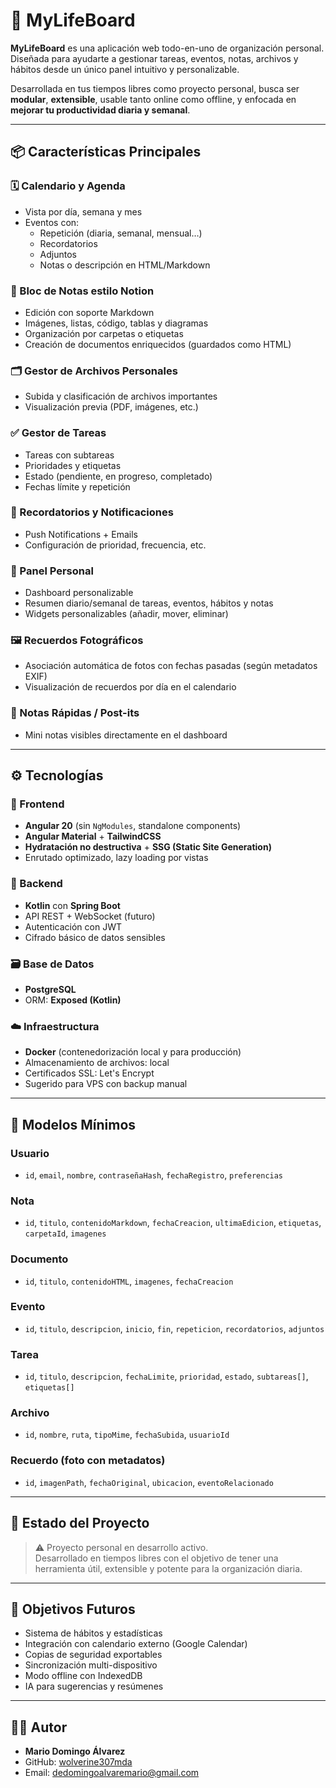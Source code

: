 # 🧠 MyLifeBoard

**MyLifeBoard** es una aplicación web todo-en-uno de organización personal. Diseñada para ayudarte a gestionar tareas, eventos, notas, archivos y hábitos desde un único panel intuitivo y personalizable.

Desarrollada en tus tiempos libres como proyecto personal, busca ser **modular**, **extensible**, usable tanto online como offline, y enfocada en **mejorar tu productividad diaria y semanal**.

---

## 📦 Características Principales

### 🗓️ Calendario y Agenda
- Vista por día, semana y mes
- Eventos con:
  - Repetición (diaria, semanal, mensual…)
  - Recordatorios
  - Adjuntos
  - Notas o descripción en HTML/Markdown

### 📝 Bloc de Notas estilo Notion
- Edición con soporte Markdown
- Imágenes, listas, código, tablas y diagramas
- Organización por carpetas o etiquetas
- Creación de documentos enriquecidos (guardados como HTML)

### 🗂️ Gestor de Archivos Personales
- Subida y clasificación de archivos importantes
- Visualización previa (PDF, imágenes, etc.)

### ✅ Gestor de Tareas
- Tareas con subtareas
- Prioridades y etiquetas
- Estado (pendiente, en progreso, completado)
- Fechas límite y repetición

### 🔔 Recordatorios y Notificaciones
- Push Notifications + Emails
- Configuración de prioridad, frecuencia, etc.

### 🧠 Panel Personal
- Dashboard personalizable
- Resumen diario/semanal de tareas, eventos, hábitos y notas
- Widgets personalizables (añadir, mover, eliminar)

### 🖼️ Recuerdos Fotográficos
- Asociación automática de fotos con fechas pasadas (según metadatos EXIF)
- Visualización de recuerdos por día en el calendario

### 💬 Notas Rápidas / Post-its
- Mini notas visibles directamente en el dashboard

---

## ⚙️ Tecnologías

### 🧩 Frontend
- **Angular 20** (sin `NgModules`, standalone components)
- **Angular Material** + **TailwindCSS**
- **Hydratación no destructiva** + **SSG (Static Site Generation)**
- Enrutado optimizado, lazy loading por vistas

### 🚀 Backend
- **Kotlin** con **Spring Boot**
- API REST + WebSocket (futuro)
- Autenticación con JWT
- Cifrado básico de datos sensibles

### 🗃️ Base de Datos
- **PostgreSQL**
- ORM: **Exposed (Kotlin)**

### ☁️ Infraestructura
- **Docker** (contenedorización local y para producción)
- Almacenamiento de archivos: local
- Certificados SSL: Let's Encrypt
- Sugerido para VPS con backup manual

---

## 🧪 Modelos Mínimos

### Usuario
- `id`, `email`, `nombre`, `contraseñaHash`, `fechaRegistro`, `preferencias`

### Nota
- `id`, `titulo`, `contenidoMarkdown`, `fechaCreacion`, `ultimaEdicion`, `etiquetas`, `carpetaId`, `imagenes`

### Documento
- `id`, `titulo`, `contenidoHTML`, `imagenes`, `fechaCreacion`

### Evento
- `id`, `titulo`, `descripcion`, `inicio`, `fin`, `repeticion`, `recordatorios`, `adjuntos`

### Tarea
- `id`, `titulo`, `descripcion`, `fechaLimite`, `prioridad`, `estado`, `subtareas[]`, `etiquetas[]`

### Archivo
- `id`, `nombre`, `ruta`, `tipoMime`, `fechaSubida`, `usuarioId`

### Recuerdo (foto con metadatos)
- `id`, `imagenPath`, `fechaOriginal`, `ubicacion`, `eventoRelacionado`

---

## 🧱 Estado del Proyecto

> ⚠️ Proyecto personal en desarrollo activo.  
> Desarrollado en tiempos libres con el objetivo de tener una herramienta útil, extensible y potente para la organización diaria.

---

## 📌 Objetivos Futuros

- Sistema de hábitos y estadísticas
- Integración con calendario externo (Google Calendar)
- Copias de seguridad exportables
- Sincronización multi-dispositivo
- Modo offline con IndexedDB
- IA para sugerencias y resúmenes

---

## 🧑‍💻 Autor

- **Mario Domingo Álvarez**
- GitHub: [wolverine307mda](https://github.com/wolverine307mda)
- Email: dedomingoalvaremario@gmail.com
